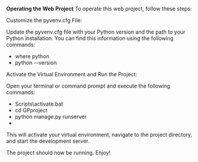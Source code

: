 **Operating the Web Project**
To operate this web project, follow these steps:

Customize the pyvenv.cfg File:

Update the pyvenv.cfg file with your Python version and the path to your Python installation. You can find this information using the following commands:

- where python
- python --version

Activate the Virtual Environment and Run the Project:

Open your terminal or command prompt and execute the following commands:

- Scripts\activate.bat
- cd GPproject
- python manage.py runserver
- 
This will activate your virtual environment, navigate to the project directory, and start the development server.

The project should now be running. Enjoy!
